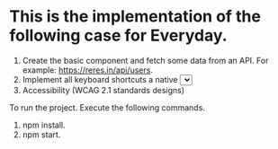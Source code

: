 # This is the implementation of the following case for Everyday. 

1) Create the basic component and fetch some data from an API. For example: https://reres.in/api/users.
2) Implement all keyboard shortcuts a native <select> support. (Only implemented in the file: src\components\selectedStateComponent\index.js)
3) Accessibility (WCAG 2.1 standards designs)

To run the project. Execute the following commands. 

1) npm install.
2) npm start.

